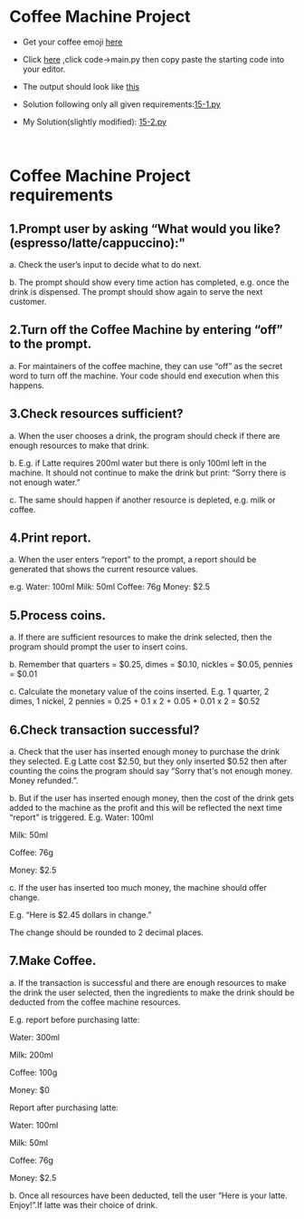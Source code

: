 # Coffee Machine Project

* Get your coffee emoji [here](https://emojipedia.org/hot-beverage/)

* Click [here](https://replit.com/@appbrewery/coffee-machine-start) ,click  code->main.py then copy paste the starting code into your editor.

* The output should look like [this](https://replit.com/@appbrewery/coffee-machine-final?embed=1&output=1#main.py)

* Solution following only all given requirements:[15-1.py](https://github.com/priyanka-111-droid/100daysofcode/blob/main/Day015/15-1.py)

* My Solution(slightly modified): [15-2.py](https://github.com/priyanka-111-droid/100daysofcode/blob/main/Day015/15-2.py)




<br>

# Coffee Machine Project requirements

## 1.Prompt user by asking “What would you like? (espresso/latte/cappuccino):"

a. Check the user’s input to decide what to do next.

b. The prompt should show every time action has completed, e.g. once the drink is
dispensed. The prompt should show again to serve the next customer.

## 2.Turn off the Coffee Machine by entering “off” to the prompt.
a. For maintainers of the coffee machine, they can use “off” as the secret word to turn off
the machine. Your code should end execution when this happens.

## 3.Check resources sufficient?
a. When the user chooses a drink, the program should check if there are enough
resources to make that drink.

b. E.g. if Latte requires 200ml water but there is only 100ml left in the machine. It should
not continue to make the drink but print: “Sorry there is not enough water.”

c. The same should happen if another resource is depleted, e.g. milk or coffee.

## 4.Print report.
a. When the user enters “report” to the prompt, a report should be generated that shows
the current resource values. 

e.g.
Water: 100ml
Milk: 50ml
Coffee: 76g
Money: $2.5

## 5.Process coins.
a. If there are sufficient resources to make the drink selected, then the program should
prompt the user to insert coins.

b. Remember that quarters = $0.25, dimes = $0.10, nickles = $0.05, pennies = $0.01

c. Calculate the monetary value of the coins inserted. E.g. 1 quarter, 2 dimes, 1 nickel, 2
pennies = 0.25 + 0.1 x 2 + 0.05 + 0.01 x 2 = $0.52

## 6.Check transaction successful?
a. Check that the user has inserted enough money to purchase the drink they selected.
E.g Latte cost $2.50, but they only inserted $0.52 then after counting the coins the
program should say “Sorry that's not enough money. Money refunded.”.

b. But if the user has inserted enough money, then the cost of the drink gets added to the
machine as the profit and this will be reflected the next time “report” is triggered. 
E.g.
Water: 100ml

Milk: 50ml

Coffee: 76g

Money: $2.5


c. If the user has inserted too much money, the machine should offer change.

E.g. “Here is $2.45 dollars in change.”

 The change should be rounded to 2 decimal
places.

## 7.Make Coffee.
a. If the transaction is successful and there are enough resources to make the drink the
user selected, then the ingredients to make the drink should be deducted from the
coffee machine resources.

E.g. report before purchasing latte:

Water: 300ml

Milk: 200ml

Coffee: 100g

Money: $0

Report after purchasing latte:

Water: 100ml

Milk: 50ml

Coffee: 76g

Money: $2.5


b. Once all resources have been deducted, tell the user “Here is your latte. Enjoy!”.If
latte was their choice of drink.

